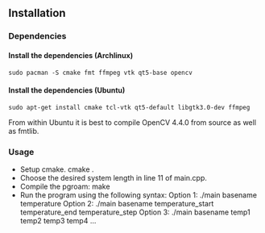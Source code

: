 ## Installation

### Dependencies

#### Install the dependencies (Archlinux)
	sudo pacman -S cmake fmt ffmpeg vtk qt5-base opencv
#### Install the dependencies (Ubuntu)
	sudo apt-get install cmake tcl-vtk qt5-default libgtk3.0-dev ffmpeg
From within Ubuntu it is best to compile OpenCV 4.4.0 from source as well as fmtlib.

### Usage
* Setup cmake.
	cmake .
* Choose the desired system length in line 11 of main.cpp.
* Compile the pgroam: 
	make
* Run the program using the following syntax:
	Option 1: ./main basename temperature
	Option 2: ./main basename temperature_start temperature_end temperature_step
	Option 3: ./main basename temp1 temp2 temp3 temp4 ...
